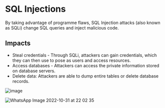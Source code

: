 # SQL Injections

By taking advantage of programme flaws, SQL Injection attacks (also known as SQLi) change SQL queries and inject malicious code.

## Impacts

- Steal credentials - Through SQLi, attackers can gain credentials, which they can then use to pose as users and access resources.
- Access databases - Attackers can access the private information stored on database servers.
- Delete data: Attackers are able to dump entire tables or delete database records.

![image](https://user-images.githubusercontent.com/83408515/199063080-b4d3492b-9a86-489c-9190-8454ffe38684.png)

![WhatsApp Image 2022-10-31 at 22 02 35](https://user-images.githubusercontent.com/83408515/199063152-990d61f0-721a-4988-a79f-c17498518dee.jpeg)
